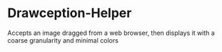 Drawception-Helper
==================

Accepts an image dragged from a web browser, then displays it with a coarse granularity and minimal colors